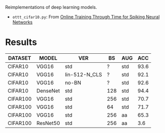 Reimplementations of deep learning models.

* `ottt_cifar10.py`: From [Online Training Through Time for Spiking Neural Networks](https://arxiv.org/abs/2210.04195)

# Results

| DATASET  | MODEL    | VER           | BS  | AUG | ACC  |
|----------|----------|---------------|-----|-----|------|
| CIFAR10  | VGG16    | std           | ?   | std | 93.6 |
| CIFAR10  | VGG16    | lin-512-N_CLS | ?   | std | 92.1 |
| CIFAR10  | VGG16    | no-BN         | ?   | std | 92.6 |
| CIFAR10  | DenseNet | std           | 128 | std | 94.4 |
| CIFAR100 | VGG16    | std           | 256 | std | 70.7 |
| CIFAR100 | VGG16    | std           | 64  | std | 71.7 |
| CIFAR100 | VGG16    | std           | 256 | aa  | 65.3 |
| CIFAR100 | ResNet50 | std           | 256 | aa  | 3.6  |
